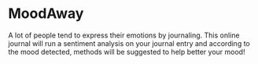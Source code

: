 # MoodAway
A lot of people tend to express their emotions by journaling. This online journal will run a sentiment analysis on your journal entry and according to the mood detected, methods will be suggested to help better your mood! 
